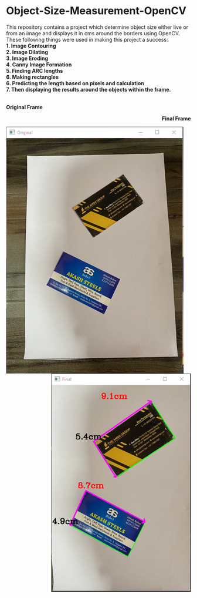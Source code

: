 # Object-Size-Measurement-OpenCV
This repository contains a project which determine object size either live or from an image and displays it in cms around the borders using OpenCV.
<br>
These following things were used in making this project a success:
<br><b>1. Image Contouring <br>2. Image Dilating <br>3. Image Eroding<br>4. Canny Image Formation<br>5. Finding ARC lengths <br>6. Making rectangles <br>6. Predicting the length based on pixels and calculation <br>7. Then displaying the results around the objects within the frame.</b><br><br>


<b><p align="left"> Original Frame </p><p align="right">Final Frame</p></b>
<img align="left" src="https://github.com/starrylight90/Object-Size-Measurement-OpenCV/blob/main/Original.PNG"> 

<img align="right" src="https://github.com/starrylight90/Object-Size-Measurement-OpenCV/blob/main/Final.PNG">
